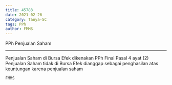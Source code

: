 ```yaml
---
title: 45783
date: 2021-02-26
category: Tanya-SC
tags: PPh
author: FMMS
---
```


PPh Penjualan Saham

---

Penjualan Saham di Bursa Efek dikenakan PPh Final Pasal 4 ayat (2) Penjualan Saham tidak di Bursa Efek dianggap sebagai penghasilan atas keuntungan karena penjualan saham

`FMMS`

